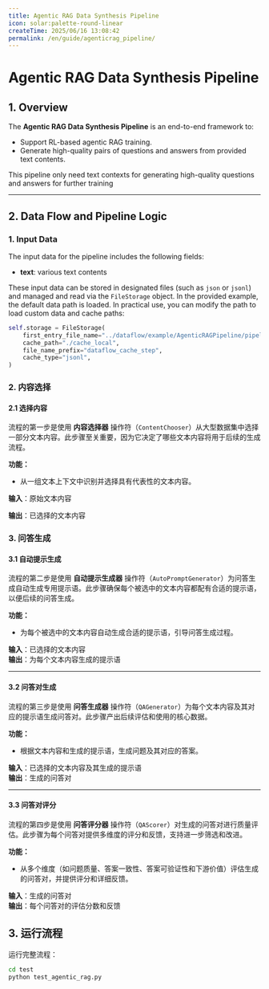 ```yaml
---
title: Agentic RAG Data Synthesis Pipeline  
icon: solar:palette-round-linear
createTime: 2025/06/16 13:08:42  
permalink: /en/guide/agenticrag_pipeline/  
---
```


# Agentic RAG Data Synthesis Pipeline

## 1. Overview

The **Agentic RAG Data Synthesis Pipeline** is an end-to-end framework to:  
- Support RL-based agentic RAG training.
- Generate high-quality pairs of questions and answers from provided text contents.

This pipeline only need text contexts for generating high-quality questions and answers for further training  

---

## 2. Data Flow and Pipeline Logic

### 1. **Input Data**

The input data for the pipeline includes the following fields:

* **text**: various text contents 

These input data can be stored in designated files (such as `json` or `jsonl`) and managed and read via the `FileStorage` object. In the provided example, the default data path is loaded. In practical use, you can modify the path to load custom data and cache paths:

```python
self.storage = FileStorage(
    first_entry_file_name="../dataflow/example/AgenticRAGPipeline/pipeline_small_chunk.json",
    cache_path="./cache_local",
    file_name_prefix="dataflow_cache_step",
    cache_type="jsonl",
)
```

### 2. **内容选择**


#### 2.1 **选择内容**


流程的第一步是使用 **内容选择器** 操作符（`ContentChooser`）从大型数据集中选择一部分文本内容。此步骤至关重要，因为它决定了哪些文本内容将用于后续的生成流程。


**功能：**


* 从一组文本上下文中识别并选择具有代表性的文本内容。


**输入**：原始文本内容


**输出**：已选择的文本内容




### 3. **问答生成**


#### 3.1 **自动提示生成**


流程的第二步是使用 **自动提示生成器** 操作符（`AutoPromptGenerator`）为问答生成自动生成专用提示语。此步骤确保每个被选中的文本内容都配有合适的提示语，以便后续的问答生成。


**功能：**


* 为每个被选中的文本内容自动生成合适的提示语，引导问答生成过程。


**输入**：已选择的文本内容  
**输出**：为每个文本内容生成的提示语


---


#### 3.2 **问答对生成**


流程的第三步是使用 **问答生成器** 操作符（`QAGenerator`）为每个文本内容及其对应的提示语生成问答对。此步骤产出后续评估和使用的核心数据。


**功能：**


* 根据文本内容和生成的提示语，生成问题及其对应的答案。


**输入**：已选择的文本内容及其生成的提示语  
**输出**：生成的问答对


---


#### 3.3 **问答对评分**


流程的第四步是使用 **问答评分器** 操作符（`QAScorer`）对生成的问答对进行质量评估。此步骤为每个问答对提供多维度的评分和反馈，支持进一步筛选和改进。


**功能：**


* 从多个维度（如问题质量、答案一致性、答案可验证性和下游价值）评估生成的问答对，并提供评分和详细反馈。


**输入**：生成的问答对  
**输出**：每个问答对的评估分数和反馈






## 3. 运行流程


运行完整流程：


```bash
cd test
python test_agentic_rag.py
```